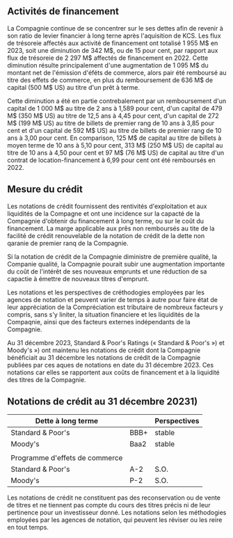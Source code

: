 ## Activités de financement

La Compagnie continue de se concentrer sur le ses dettes afin de revenir à son ratio de levier financier à long terne après l'aquisition de KCS. Les flux de trésoreie affectés aux activité de financement ont totalisé 1 955 M\$ en 2023, soit une diminution de 342 M\$, ou de 15 pour cent, par rapport aux flux de trésoreie de 2 297 M\$ affectés de financement en 2022. Cette diminution résulte principalement d'une augmentation de 1 095 M\$ du montant net de l'émission d'éféts de commerce, alors pair été remboursé au titre des effets de commerce, en plus du remboursement de 636 M\$ de capital (500 M\$ US) au titre d'un prêt à terme.

Cette diminution a été en partie contrebalement par un remboursement d'un capital de 1 000 M\$ au titre de 2 ans à 1,589 pour cent, d'un capital de 479 M\$ (350 M\$ US) au titre de 12,5 ans à 4,45 pour cent, d'un capital de 272 M\$ (199 M\$ US) au titre de billets de premier rang de 10 ans à 3,85 pour cent et d'un capital de 592 M\$ US) au titre de billets de premier rang de 10 ans à 3,00 pour cent. En comparison, 125 M\$ de capital au titre de billets à moyen terme de 10 ans à 5,10 pour cent, 313 M\$ (250 M\$ US) de capital au titre de 10 ans à 4,50 pour cent et 97 M\$ (76 M\$ US) de capital au titre d'un contrat de location-financement à 6,99 pour cent ont été remboursés en 2022.

## Mesure du crédit

 Les notations de crédit fournissent des rentivités d'exploitation et aux liquidités de la Compagne et ont une incidence sur la capacté de la Compagnie d'obtenir du financement à long terme, ou sur le coût du financement. La marge applicable aux prês non remboursés au tite de la facilité de crédit renouvelable de la notation de crédit de la dette non qaranie de premier ranq de la Compagnie.

Si la notation de crédit de la Compagnie diministre de première qualité, la Companie qualité, la Compagnie pourait subir une augmentation importante du coût de l'intérêt de ses nouveaux emprunts et une réduction de sa capactie à émettre de nouveaux titres d'emprunt.

Les notations et les perspectives de créthodogies employées par les agences de notation et peuvent varier de temps à autre pour faire état de leur appréciation de la Compréciation est tributaire de nombreux facteurs y compris, sans s'y liniter, la situation financiere et les liquidités de la Compaqnie, ainsi que des facteurs externes indépendants de la Compagnie.

Au 31 décembre 2023, Standard & Poor's Ratings (« Standard & Poor's ») et Moody's ») ont maintenu les notations de crédit dont la Compagnie bénéficiait au 31 décembre les notations de crédit de la Compagnie publiées par ces aques de notations en date du 31 décembre 2023. Ces notations car elles se rapportent aux coûts de financement et à la liquidité des titres de la Compagnie.

## Notations de crédit au 31 décembre 20231)

| Dette à long terme             |      | Perspectives |
|--------------------------------|------|--------------|
| Standard & Poor's              | BBB+ | stable       |
| Moody's                        | Baa2 | stable       |
|                                |      |              |
| Programme d'effets de commerce |      |              |
| Standard & Poor's              | A-2  | S.O.         |
| Moody's                        | P-2  | S.O.         |

 Les notations de crédit ne constituent pas des reconservation ou de vente de titres et ne tiennent pas compte du cours des titres précis ni de leur pertinence pour un investisseur donné. Les notations selon les méthodogies employées par les agences de notation, qui peuvent les réviser ou les reire en tout temps.